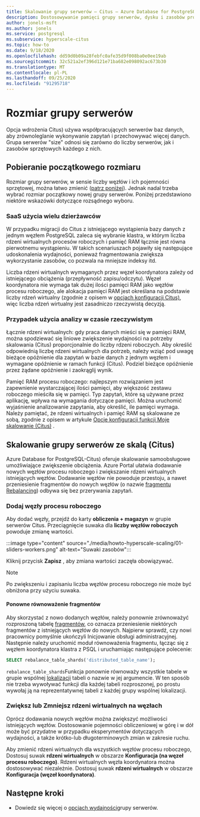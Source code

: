 ```yaml
---
title: Skalowanie grupy serwerów — Citus — Azure Database for PostgreSQL
description: Dostosowywanie pamięci grupy serwerów, dysku i zasobów procesora CPU w celu zwiększenia obciążenia
author: jonels-msft
ms.author: jonels
ms.service: postgresql
ms.subservice: hyperscale-citus
ms.topic: how-to
ms.date: 9/18/2020
ms.openlocfilehash: dd59d0b09a28febfc0afe35d9f008ba0e0ee19ab
ms.sourcegitcommit: 32c521a2ef396d121e71ba682e098092ac673b30
ms.translationtype: MT
ms.contentlocale: pl-PL
ms.lasthandoff: 09/25/2020
ms.locfileid: "91295718"
---
```

# <a name="server-group-size"></a>Rozmiar grupy serwerów

Opcja wdrożenia Citus) używa współpracujących serwerów baz danych, aby zrównoleglanie wykonywanie zapytań i przechowywać więcej danych. Grupa serwerów "size" odnosi się zarówno do liczby serwerów, jak i zasobów sprzętowych każdego z nich.

## <a name="picking-initial-size"></a>Pobieranie początkowego rozmiaru

Rozmiar grupy serwerów, w sensie liczby węzłów i ich pojemności sprzętowej, można łatwo zmienić ([patrz poniżej](#scale-a-hyperscale-citus-server-group)). Jednak nadal trzeba wybrać rozmiar początkowy nowej grupy serwerów. Poniżej przedstawiono niektóre wskazówki dotyczące rozsądnego wyboru.

### <a name="multi-tenant-saas-use-case"></a>SaaS użycia wielu dzierżawców

W przypadku migracji do Citus z istniejącego wystąpienia bazy danych z jednym węzłem PostgreSQL zaleca się wybranie klastra, w którym liczba rdzeni wirtualnych procesów roboczych i pamięć RAM łącznie jest równa pierwotnemu wystąpieniu. W takich scenariuszach pojawiły się następujące udoskonalenia wydajności, ponieważ fragmentowania zwiększa wykorzystanie zasobów, co pozwala na mniejsze indeksy itd.

Liczba rdzeni wirtualnych wymaganych przez węzeł koordynatora zależy od istniejącego obciążenia (przepływność zapisu/odczytu). Węzeł koordynatora nie wymaga tak dużej ilości pamięci RAM jako węzłów procesu roboczego, ale alokacja pamięci RAM jest określana na podstawie liczby rdzeń wirtualny (zgodnie z opisem w [opcjach konfiguracji Citus)](concepts-hyperscale-configuration-options.md), więc liczba rdzeń wirtualny jest zasadniczo rzeczywistą decyzją.

### <a name="real-time-analytics-use-case"></a>Przypadek użycia analizy w czasie rzeczywistym

Łącznie rdzeni wirtualnych: gdy praca danych mieści się w pamięci RAM, można spodziewać się liniowe zwiększenie wydajności na potrzeby skalowania (Citus) proporcjonalnie do liczby rdzeni roboczych. Aby określić odpowiednią liczbę rdzeni wirtualnych dla potrzeb, należy wziąć pod uwagę bieżące opóźnienie dla zapytań w bazie danych z jednym węzłem i wymagane opóźnienie w ramach funkcji (Citus). Podziel bieżące opóźnienie przez żądane opóźnienie i zaokrąglij wynik.

Pamięć RAM procesu roboczego: najlepszym rozwiązaniem jest zapewnienie wystarczającej ilości pamięci, aby większość zestawu roboczego mieściła się w pamięci. Typ zapytań, które są używane przez aplikację, wpływa na wymagania dotyczące pamięci. Można uruchomić wyjaśnienie analizowanie zapytania, aby określić, ile pamięci wymaga. Należy pamiętać, że rdzeni wirtualnych i pamięć RAM są skalowane ze sobą, zgodnie z opisem w artykule [Opcje konfiguracji funkcji Moje skalowanie (Citus)](concepts-hyperscale-configuration-options.md) .

## <a name="scale-a-hyperscale-citus-server-group"></a>Skalowanie grupy serwerów ze skalą (Citus)

Azure Database for PostgreSQL-Citus) oferuje skalowanie samoobsługowe umożliwiające zwiększenie obciążenia. Azure Portal ułatwia dodawanie nowych węzłów procesu roboczego i zwiększanie rdzeni wirtualnych istniejących węzłów. Dodawanie węzłów nie powoduje przestoju, a nawet przeniesienie fragmentów do nowych węzłów (o nazwie [fragmentu Rebalancing](#rebalance-shards)) odbywa się bez przerywania zapytań.

### <a name="add-worker-nodes"></a>Dodaj węzły procesu roboczego

Aby dodać węzły, przejdź do karty **obliczenia + magazyn** w grupie serwerów Citus.  Przeciągnięcie suwaka dla **liczby węzłów roboczych** powoduje zmianę wartości.

:::image type="content" source="./media/howto-hyperscale-scaling/01-sliders-workers.png" alt-text="Suwaki zasobów":::

Kliknij przycisk **Zapisz** , aby zmiana wartości zaczęła obowiązywać.

> [!NOTE]
> Po zwiększeniu i zapisaniu liczba węzłów procesu roboczego nie może być obniżona przy użyciu suwaka.

#### <a name="rebalance-shards"></a>Ponowne równoważenie fragmentów

Aby skorzystać z nowo dodanych węzłów, należy ponownie zrównoważyć rozproszoną tabelę [fragmentów](concepts-hyperscale-distributed-data.md#shards), co oznacza przeniesienie niektórych fragmentów z istniejących węzłów do nowych. Najpierw sprawdź, czy nowi pracownicy pomyślnie ukończyli Inicjowanie obsługi administracyjnej. Następnie należy uruchomić moduł równoważenia fragmentu, łącząc się z węzłem koordynatora klastra z PSQL i uruchamiając następujące polecenie:

```sql
SELECT rebalance_table_shards('distributed_table_name');
```

`rebalance_table_shards`Funkcja ponownie równoważy wszystkie tabele w grupie wspólnej [lokalizacji](concepts-hyperscale-colocation.md) tabeli o nazwie w jej argumencie. W ten sposób nie trzeba wywoływać funkcji dla każdej tabeli rozproszonej, po prostu wywołaj ją na reprezentatywnej tabeli z każdej grupy wspólnej lokalizacji.

### <a name="increase-or-decrease-vcores-on-nodes"></a>Zwiększ lub Zmniejsz rdzeni wirtualnych na węzłach

Oprócz dodawania nowych węzłów można zwiększyć możliwości istniejących węzłów. Dostosowanie pojemności obliczeniowej w górę i w dół może być przydatne w przypadku eksperymentów dotyczących wydajności, a także krótko-lub długoterminowych zmian w zakresie ruchu.

Aby zmienić rdzeni wirtualnych dla wszystkich węzłów procesu roboczego, Dostosuj suwak **rdzeni wirtualnych** w obszarze **Konfiguracja (na węzeł procesu roboczego)**. Rdzeni wirtualnych węzła koordynatora można dostosowywać niezależnie. Dostosuj suwak **rdzeni wirtualnych** w obszarze  **Konfiguracja (węzeł koordynatora)**.

## <a name="next-steps"></a>Następne kroki

- Dowiedz się więcej o [opcjach wydajności](concepts-hyperscale-configuration-options.md)grupy serwerów.
